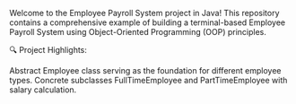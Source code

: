 Welcome to the Employee Payroll System project in Java! This repository contains a comprehensive example of building a terminal-based Employee Payroll System using Object-Oriented Programming (OOP) principles. 

🔍 Project Highlights:

Abstract Employee class serving as the foundation for different employee types.
Concrete subclasses FullTimeEmployee and PartTimeEmployee with salary calculation.


